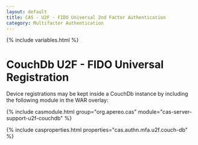 ```yaml
---
layout: default
title: CAS - U2F - FIDO Universal 2nd Factor Authentication
category: Multifactor Authentication
---
```


{% include variables.html %}

# CouchDb U2F - FIDO Universal Registration

Device registrations may be kept inside a CouchDb instance by including the following module in the WAR overlay:

{% include casmodule.html group="org.apereo.cas" module="cas-server-support-u2f-couchdb" %}

{% include casproperties.html properties="cas.authn.mfa.u2f.couch-db" %}
